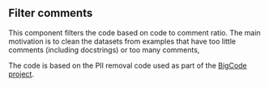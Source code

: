 ## Filter comments

This component filters the code based on code to comment ratio. The main motivation is to clean the
datasets
from examples that have too little comments (including docstrings) or too many comments,

The code is based on the PII removal code used as part of
the [BigCode project](https://github.com/bigcode-project/bigcode-dataset/blob/main/preprocessing/utils/text_extraction.py).

